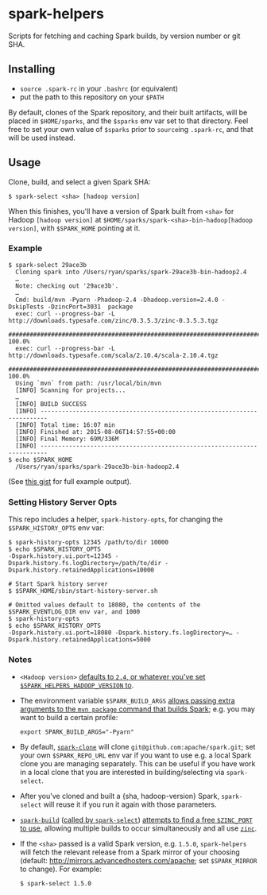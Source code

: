 # spark-helpers
Scripts for fetching and caching Spark builds, by version number or git SHA.

## Installing

- `source .spark-rc` in your `.bashrc` (or equivalent)
- put the path to this repository on your `$PATH`

By default, clones of the Spark repository, and their built artifacts, will be placed in `$HOME/sparks`, and the `$sparks` env var set to that directory. Feel free to set your own value of `$sparks` prior to `source`ing `.spark-rc`, and that will be used instead.

## Usage

Clone, build, and select a given Spark SHA:

```
$ spark-select <sha> [hadoop version]
```

When this finishes, you'll have a version of Spark built from `<sha>` for Hadoop `[hadoop version]` at `$HOME/sparks/spark-<sha>-bin-hadoop[hadoop version]`, with `$SPARK_HOME` pointing at it.

### Example

```
$ spark-select 29ace3b
  Cloning spark into /Users/ryan/sparks/spark-29ace3b-bin-hadoop2.4
  …
  Note: checking out '29ace3b'.
  …
  Cmd: build/mvn -Pyarn -Phadoop-2.4 -Dhadoop.version=2.4.0 -DskipTests -DzincPort=3031  package
  exec: curl --progress-bar -L http://downloads.typesafe.com/zinc/0.3.5.3/zinc-0.3.5.3.tgz
  ######################################################################## 100.0%
  exec: curl --progress-bar -L http://downloads.typesafe.com/scala/2.10.4/scala-2.10.4.tgz
  ######################################################################## 100.0%
  Using `mvn` from path: /usr/local/bin/mvn
  [INFO] Scanning for projects...
  …
  [INFO] BUILD SUCCESS
  [INFO] ------------------------------------------------------------------------
  [INFO] Total time: 16:07 min
  [INFO] Finished at: 2015-08-06T14:57:55+00:00
  [INFO] Final Memory: 69M/336M
  [INFO] ------------------------------------------------------------------------
$ echo $SPARK_HOME
  /Users/ryan/sparks/spark-29ace3b-bin-hadoop2.4
```

(See [this gist](https://gist.github.com/ryan-williams/f79b108b7ab52f5f398a) for full example output).

### Setting History Server Opts
This repo includes a helper, `spark-history-opts`, for changing the `$SPARK_HISTORY_OPTS` env var:

```
$ spark-history-opts 12345 /path/to/dir 10000
$ echo $SPARK_HISTORY_OPTS
-Dspark.history.ui.port=12345 -Dspark.history.fs.logDirectory=/path/to/dir -Dspark.history.retainedApplications=10000

# Start Spark history server
$ $SPARK_HOME/sbin/start-history-server.sh

# Omitted values default to 18080, the contents of the $SPARK_EVENTLOG_DIR env var, and 1000
$ spark-history-opts
$ echo $SPARK_HISTORY_OPTS
-Dspark.history.ui.port=18080 -Dspark.history.fs.logDirectory=… -Dspark.history.retainedApplications=5000
```

### Notes
* `<Hadoop version>` [defaults to `2.4`, or whatever you've set `$SPARK_HELPERS_HADOOP_VERSION` to](https://github.com/ryan-williams/spark-helpers/blob/96026b95edeffdcc3f40549db64e42f4d1f7ff78/.spark-rc#L21).
* The environment variable `$SPARK_BUILD_ARGS` [allows passing extra arguments to the `mvn package` command that builds Spark](https://github.com/ryan-williams/spark-helpers/blob/96026b95edeffdcc3f40549db64e42f4d1f7ff78/spark-build#L50); e.g. you may want to build a certain profile:

  ```
  export SPARK_BUILD_ARGS="-Pyarn"
  ```

* By default, [`spark-clone`](https://github.com/ryan-williams/spark-helpers/blob/master/spark-clone) will clone `git@github.com:apache/spark.git`; set your own `$SPARK_REPO_URL` env var if you want to use e.g. a local Spark clone you are managing separately. This can be useful if you have work in a local clone that you are interested in building/selecting via `spark-select`.

* After you've cloned and built a {sha, hadoop-version} Spark, `spark-select` will reuse it if you run it again with those parameters.
* [`spark-build`](https://github.com/ryan-williams/spark-helpers/blob/96026b95edeffdcc3f40549db64e42f4d1f7ff78/spark-build) ([called by `spark-select`](https://github.com/ryan-williams/spark-helpers/blob/96026b95edeffdcc3f40549db64e42f4d1f7ff78/spark-select-impl#L16)) [attempts to find a free `$ZINC_PORT` to use](https://github.com/ryan-williams/spark-helpers/blob/96026b95edeffdcc3f40549db64e42f4d1f7ff78/spark-build#L32-L47), allowing multiple builds to occur simultaneously and all use [`zinc`](https://github.com/typesafehub/zinc).
* If the `<sha>` passed is a valid Spark version, e.g. `1.5.0`, `spark-helpers` will fetch the relevant release from a Spark mirror of your choosing (default: http://mirrors.advancedhosters.com/apache; set `$SPARK_MIRROR` to change). For example:

  ```
  $ spark-select 1.5.0
  ```
